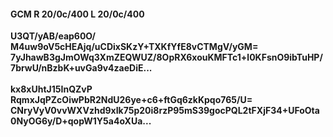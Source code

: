 #### GCM R 20/0c/400 L 20/0c/400
**U3QT/yAB/eap60O/**<br/>**M4uw9oV5cHEAjq/uCDixSKzY+TXKfYfE8vCTMgV/yGM=**<br/>**7yJhawB3gJmOWq3XmZEQWUZ/8OpRX6xouKMFTc1+l0KFsnO9ibTuHP/7brwU/nBzbK+uvGa9v4zaeDiE...**<br/><br/>
**kx8xUhtJ15InQZvP**<br/>**RqmxJqPZcOiwPbR2NdU26ye+c6+ftGq6zkKpqo765/U=**<br/>**CNryVyV0vvWXVzhd9xIk75p20i8rzP95mS39gocPQL2tFXjF34+UFoOta0NyOG6y/D+qopW1Y5a4oXUa...**
